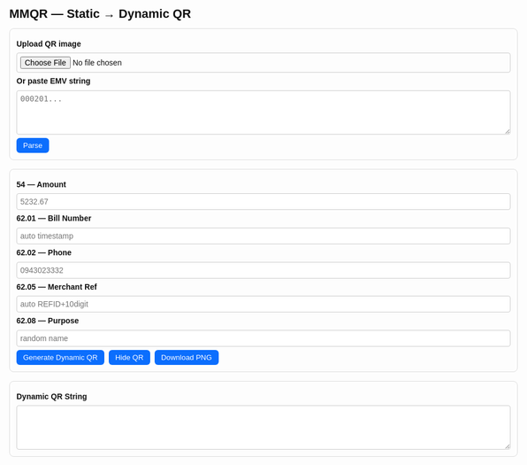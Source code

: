 <!doctype html> 

<html lang="en">
<head>
  <meta charset="utf-8" />
  <meta name="viewport" content="width=device-width,initial-scale=1" />
  <title>MMQR — Static → Dynamic QR</title>
  <style>
    body{font-family:Arial,Helvetica,sans-serif;max-width:1000px;margin:20px auto;padding:20px;line-height:1.4;color:#111}
    h1{font-size:22px;margin-bottom:10px}
    .card{border:1px solid #ddd;padding:12px;border-radius:8px;margin-bottom:16px}
    label{display:block;margin:6px 0;font-weight:600}
    input,textarea{width:100%;padding:6px;border:1px solid #ccc;border-radius:4px;font-size:14px}
    textarea{height:80px;font-family:monospace}
    button{margin:6px 4px 0 0;padding:6px 12px;border:0;border-radius:6px;background:#0b6efd;color:#fff;cursor:pointer}
    .qr-box{display:flex;align-items:center;justify-content:center;height:260px;margin-top:10px}
    .hidden{display:none}
  </style>
</head>
<body>
<h1>MMQR — Static → Dynamic QR</h1>
<div class="card">
  <label>Upload QR image</label>
  <input id="fileInput" type="file" accept="image/*" />
  <label>Or paste EMV string</label>
  <textarea id="rawInput" placeholder="000201..."></textarea>
  <button id="btnParse">Parse</button>
</div>
<div class="card">
  <label>54 — Amount</label>
  <input id="input54" type="text" placeholder="5232.67" />
  <label>62.01 — Bill Number</label>
  <input id="input6201" type="text" placeholder="auto timestamp" />
  <label>62.02 — Phone</label>
  <input id="input6202" type="text" placeholder="0943023332" />
  <label>62.05 — Merchant Ref</label>
  <input id="input6205" type="text" placeholder="auto REFID+10digit" />
  <label>62.08 — Purpose</label>
  <input id="input6208" type="text" placeholder="random name" />
  <button id="btnGenerate">Generate Dynamic QR</button>
  <button id="btnToggleQR">Hide QR</button>
  <button id="btnDownload">Download PNG</button>
</div>
<div class="card">
  <label>Dynamic QR String</label>
  <textarea id="resultString" readonly></textarea>
  <div class="qr-box hidden" id="qrBox"></div>
</div><script src="https://cdn.jsdelivr.net/npm/jsqr@1.4.0/dist/jsQR.min.js"></script><script src="https://cdn.jsdelivr.net/npm/qrious@4.0.2/dist/qrious.min.js"></script><script>
const $=id=>document.getElementById(id);
let lastParsed=null;

function parseEMV(str){
  const out=[];let i=0;
  while(i<str.length){
    const tag=str.substr(i,2);i+=2;
    const len=parseInt(str.substr(i,2),10);i+=2;
    const val=str.substr(i,len);i+=len;
    const item={tag,len,value:val};
    if(tag==='26'||tag==='62'||tag==='64'){item.children=parseEMV(val);}
    out.push(item);
  }
  return out;
}
function childrenToMap(children){const m={};children.forEach(c=>m[c.tag]=c.value);return m;}
function pad2(n){return n<10?'0'+n:String(n);}

function CRC16CCITT_Unicode(data){
  const polynomial=0x1021;let crc=0xFFFF;
  const buffer=new TextEncoder().encode(data);
  for(let byte of buffer){
    crc^=byte<<8;
    for(let i=0;i<8;i++){
      crc=(crc&0x8000)?((crc<<1)^polynomial):(crc<<1);
      crc&=0xFFFF;
    }
  }
  return crc.toString(16).toUpperCase().padStart(4,'0');
}
function timestampString(){const d=new Date();const z=n=>String(n).padStart(2,'0');return `${d.getFullYear()}${z(d.getMonth()+1)}${z(d.getDate())}${z(d.getHours())}${z(d.getMinutes())}${z(d.getSeconds())}`;}
function randomDigits(n){let s='';for(let i=0;i<n;i++)s+=Math.floor(Math.random()*10);return s;}
function randomName(){const names=['ShopOne','SuperMart','GoldenStore','LuckyMart','BestBuy','GrandShop'];return names[Math.floor(Math.random()*names.length)];}

$('fileInput').addEventListener('change',async ev=>{
  const f=ev.target.files[0];if(!f)return;
  const img=await fileToImage(f);const raw=await decodeImageToString(img);
  if(raw){$('rawInput').value=raw;}else{alert('No QR found in image');}
});

$('btnParse').addEventListener('click',()=>{
  const raw=$('rawInput').value.trim();if(!raw){alert('Paste EMV string or upload QR');return;}
  lastParsed=parseEMV(raw);
  $('resultString').value=raw;
});

$('btnGenerate').addEventListener('click',()=>{
  if(!lastParsed){alert('Parse QR first');return;}
  applyEdits();
  const s=rebuildWithCRC(lastParsed);
  $('resultString').value=s;
  renderQR(s);
  $('qrBox').classList.remove('hidden');
});

$('btnToggleQR').addEventListener('click',()=>{
  $('qrBox').classList.toggle('hidden');
});

$('btnDownload').addEventListener('click',()=>{
  const img=$('qrBox').querySelector('img');if(!img){alert('No QR');return;}
  const a=document.createElement('a');a.href=img.src;a.download='mmqr.png';a.click();
});

function applyEdits(){
  const amt=$('input54').value.trim()||'5232.67';
  // Remove existing 54 if any
  lastParsed=lastParsed.filter(p=>p.tag!=='54');
  // Ensure tag 53 exists (currency)
  const idx53=lastParsed.findIndex(p=>p.tag==='53');
  if(idx53>=0){
    // Insert 54 right after 53
    lastParsed.splice(idx53+1,0,{tag:'54',len:amt.length,value:amt});
  } else {
    // If no 53, push at end
    lastParsed.push({tag:'54',len:amt.length,value:amt});
  }

  let p62=lastParsed.find(p=>p.tag==='62');
  if(!p62){p62={tag:'62',len:0,value:'',children:[]};lastParsed.push(p62);}
  const childMap=p62.children?childrenToMap(p62.children):{};
  childMap['01']=$('input6201').value.trim()||timestampString();
  childMap['02']=$('input6202').value.trim()||'0943023332';
  childMap['05']=$('input6205').value.trim()||'REFID'+randomDigits(10);
  childMap['08']=$('input6208').value.trim()||randomName();
  const newChildren=Object.keys(childMap).sort().map(k=>({tag:k,len:childMap[k].length,value:childMap[k]}));
  p62.children=newChildren;p62.value=newChildren.map(c=>`${c.tag}${pad2(c.value.length)}${c.value}`).join('');p62.len=p62.value.length;
  const idxCRC=lastParsed.findIndex(p=>p.tag==='63');if(idxCRC>=0)lastParsed.splice(idxCRC,1);
}

function buildEMV(parsed){
  function buildItem(item){
    if(item.children){
      const childStr=item.children.map(c=>`${c.tag}${pad2(c.value.length)}${c.value}`).join('');
      return `${item.tag}${pad2(childStr.length)}${childStr}`;
    } else {
      return `${item.tag}${pad2(item.value.length)}${item.value}`;
    }
  }
  return parsed.map(buildItem).join('');
}

function rebuildWithCRC(parsed){
  const without63=buildEMV(parsed);
  const toCrc=without63+'6304';
  const crc=CRC16CCITT_Unicode(toCrc);
  return toCrc+crc;
}

function renderQR(text){
  const qrBox=$('qrBox');qrBox.innerHTML='';
  const qr=new QRious({value:text,size:300});
  const img=document.createElement('img');img.src=qr.toDataURL();qrBox.appendChild(img);
}

function fileToImage(file){return new Promise((res,rej)=>{const fr=new FileReader();fr.onload=()=>{const img=new Image();img.onload=()=>res(img);img.onerror=rej;img.src=fr.result;};fr.onerror=rej;fr.readAsDataURL(file);});}
function decodeImageToString(img){const c=document.createElement('canvas');c.width=img.naturalWidth;c.height=img.naturalHeight;const ctx=c.getContext('2d');ctx.drawImage(img,0,0);const imgData=ctx.getImageData(0,0,c.width,c.height);const code=jsQR(imgData.data,c.width,c.height);return code?code.data:null;}
</script></body>
</html>